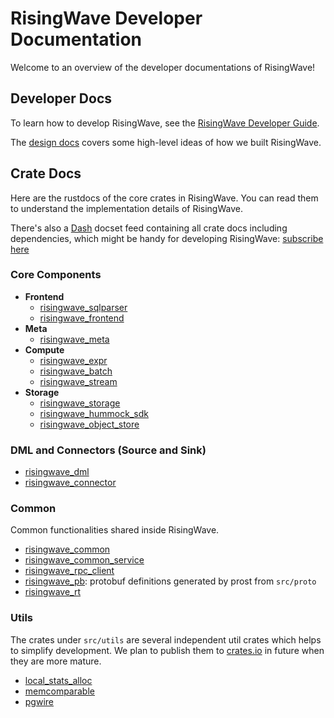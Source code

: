 # RisingWave Developer Documentation

Welcome to an overview of the developer documentations of RisingWave!

## Developer Docs

To learn how to develop RisingWave, see the [RisingWave Developer Guide](https://risingwavelabs.github.io/risingwave/).

The [design docs](https://github.com/risingwavelabs/risingwave/blob/main/docs/README.md) covers some high-level ideas of how we built RisingWave.

## Crate Docs

Here are the rustdocs of the core crates in RisingWave. You can read them to understand the implementation details of RisingWave.

<!-- Not all crates are listed here. For example, binary crates and test crates are not included. -->

There's also a [Dash](https://kapeli.com/dash) docset feed containing all crate docs including dependencies, which might be handy for developing RisingWave: [subscribe here](dash-feed://https%3A%2F%2Frisingwavelabs.github.io%2Frisingwave%2FRisingWave.xml)

### Core Components

- **Frontend**
  - [risingwave_sqlparser](risingwave_sqlparser/index.html)
  - [risingwave_frontend](risingwave_frontend/index.html)
- **Meta**
  - [risingwave_meta](risingwave_meta/index.html)
- **Compute**
  - [risingwave_expr](risingwave_expr/index.html)
  - [risingwave_batch](risingwave_batch/index.html)
  - [risingwave_stream](risingwave_stream/index.html)
- **Storage**
  - [risingwave_storage](risingwave_storage/index.html)
  - [risingwave_hummock_sdk](risingwave_hummock_sdk/index.html)
  - [risingwave_object_store](risingwave_object_store/index.html)

### DML and Connectors (Source and Sink)

- [risingwave_dml](risingwave_dml/index.html)
- [risingwave_connector](risingwave_connector/index.html)

### Common

Common functionalities shared inside RisingWave.

- [risingwave_common](risingwave_common/index.html)
- [risingwave_common_service](risingwave_common_service/index.html)
- [risingwave_rpc_client](risingwave_rpc_client/index.html)
- [risingwave_pb](risingwave_pb/index.html): protobuf definitions generated by prost from `src/proto`
- [risingwave_rt](risingwave_rt/index.html)

### Utils

The crates under `src/utils` are several independent util crates which helps to simplify development. We plan to publish them to [crates.io](https://crates.io/) in future when they are more mature.

- [local_stats_alloc](local_stats_alloc/index.html)
- [memcomparable](memcomparable/index.html)
- [pgwire](pgwire/index.html)
